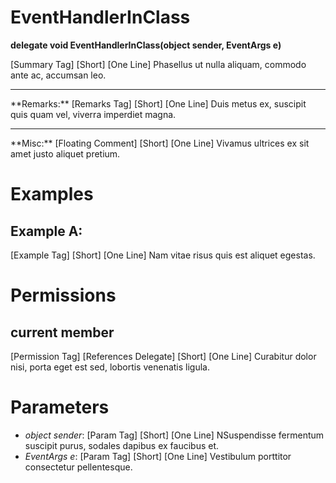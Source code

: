 # EventHandlerInClass

**delegate void EventHandlerInClass(object sender, EventArgs e)**

[Summary Tag] [Short] [One Line] Phasellus ut nulla aliquam, commodo ante ac, accumsan leo.  
  
<hr/>  
**Remarks:**  
[Remarks Tag] [Short] [One Line] Duis metus ex, suscipit quis quam vel, viverra imperdiet magna.  
  
<hr/>  
**Misc:**  
[Floating Comment] [Short] [One Line] Vivamus ultrices ex sit amet justo aliquet pretium.  
  

# Examples

## Example A:

[Example Tag] [Short] [One Line] Nam vitae risus quis est aliquet egestas.  

# Permissions

## current member

[Permission Tag] [References Delegate] [Short] [One Line] Curabitur dolor nisi, porta eget est sed, lobortis venenatis ligula.  

# Parameters

* _object sender_: [Param Tag] [Short] [One Line] NSuspendisse fermentum suscipit purus, sodales dapibus ex faucibus et.  
* _EventArgs e_: [Param Tag] [Short] [One Line] Vestibulum porttitor consectetur pellentesque.  

